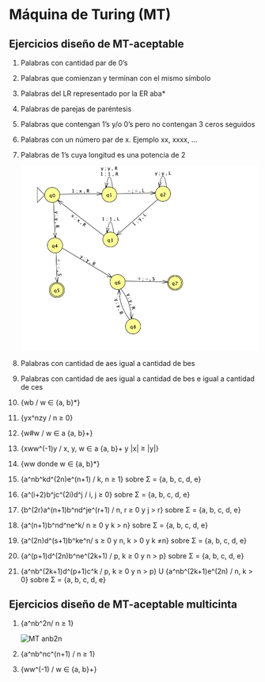 # Máquina de Turing (MT)

## Ejercicios diseño de MT-aceptable

1. Palabras con cantidad par de 0’s
1. Palabras que comienzan y terminan con el mismo símbolo
1. Palabras del LR representado por la ER aba*
1. Palabras de parejas de paréntesis
1. Palabras que contengan 1’s y/o 0’s pero no contengan 3 ceros seguidos
1. Palabras con un número par de x. Ejemplo xx, xxxx, ...
1. Palabras de 1’s cuya longitud es una potencia de 2

    ![MT potencia de 2](img/MT-uni-pot2.png)

1. Palabras con cantidad de aes igual a cantidad de bes
1. Palabras con cantidad de aes igual a cantidad de bes e igual a cantidad de ces

1. {wb / w ∈ {a, b}*}
1. {yx^nzy / n ≥ 0}
1. {w#w / w ∈ a {a, b}+}
1. {xww^(-1)y / x, y, w ∈ a {a, b}+ y |x| ≥ |y|}
1. {ww donde w ∈ {a, b}*}
1. {a^nb^kd^(2n)e^(n+1) / k, n ≥ 1} sobre Σ = {a, b, c, d, e}
1. {a^(i+2)b^jc^(2i)d^j / i, j ≥ 0} sobre Σ = {a, b, c, d, e}
1. {b^(2r)a^(n+1)b^nd^je^(r+1) / n, r ≥ 0 y j > r} sobre Σ = {a, b, c, d, e}
1. {a^(n+1)b^nd^ne^k/ n ≥ 0 y k > n} sobre Σ = {a, b, c, d, e}
1. {a^(2n)d^(s+1)b^ke^n/ s ≥ 0 y n, k > 0 y k ≠n} sobre Σ = {a, b, c, d, e}
1. {a^(p+1)d^(2n)b^ne^(2k+1) / p, k ≥ 0 y n > p} sobre Σ = {a, b, c, d, e}
1. {a^nb^(2k+1)d^(p+1)c^k / p, k ≥ 0 y n > p} U {a^nb^(2k+1)e^(2n) / n, k > 0} sobre Σ = {a, b, c, d, e}

## Ejercicios diseño de MT-aceptable multicinta

1. {a^nb^2n/ n ≥ 1}

    ![MT anb2n](img/MT-multi-anb2n.png)

1. {a^nb^nc^(n+1) / n ≥ 1}
1. {ww^(-1) / w ∈ {a, b}+}
